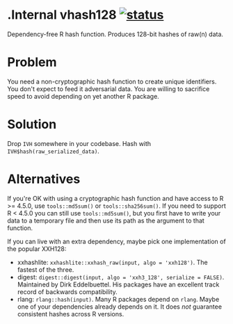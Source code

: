 # .Internal vhash128 [![status](http://assets.dull.systems:8080/status?id=Internal_vhash128/README.md)](https://dull.systems/Internal_vhash128 "")

Dependency-free R hash function. Produces 128-bit hashes of raw(n) data.

# Problem
You need a non-cryptographic hash function to create unique identifiers. You don't expect to feed it adversarial data.
You are willing to sacrifice speed to avoid depending on yet another R package.

# Solution
Drop `IVH` somewhere in your codebase. Hash with `IVH$hash(raw_serialized_data)`.

# Alternatives
If you're OK with using a cryptographic hash function and have access to R >= 4.5.0, use `tools::md5sum()` or
`tools::sha256sum()`. If you need to support R < 4.5.0 you can still use `tools::md5sum()`, but you first have to write
your data to a temporary file and then use its path as the argument to that function.

If you can live with an extra dependency, maybe pick one implementation of the popular XXH128:
- xxhashlite: `xxhashlite::xxhash_raw(input, algo = 'xxh128')`. The fastest of the three.
- digest: `digest::digest(input, algo = 'xxh3_128', serialize = FALSE)`. Maintained by Dirk Eddelbuettel. His packages
have an excellent track record of backwards compatibility.
- rlang: `rlang::hash(input)`. Many R packages depend on `rlang`. Maybe one of your dependencies already depends on it.
It does _not_ guarantee consistent hashes across R versions.
